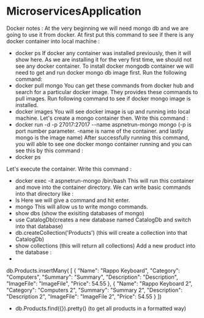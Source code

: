 # MicroservicesApplication

Docker notes : 
At the very beginning we will need mongo db and we are going to use it from docker. 
At first put this command to see if there is any docker container into local machine : 
- docker ps
If docker any container was installed previously, then it will show here. As we are installing it for the very first time, we should not see any docker container. 
To install docker mongodb container we will need to get and run docker mongo db image first. Run the following command: 
- docker pull mongo
You can get these commands from docker hub and search for a particular docker image. They provides these commands to pull images. 
Run following command to see if docker mongo image is installed.
- docker images
You will see docker image is up and running into local machine. Let's create a mongo container then. Write this command : 
- docker run -d -p 27017:27017 --name aspnetrun-mongo mongo (-p is port number parameter. -name is name of the container. and lastly mongo is the image name)
After successfully running this command, you will able to see one docker mongo container running and you can see this by this command : 
- docker ps

Let's execute the container. Write this command : 
- docker exec -it aspnetrun-mongo /bin/bash
This will run this container and move into the container directory. We can write basic commands into that directory like : 
- ls
Here we will give a command and hit enter.
- mongo
This will allow us to write mongo commands.
- show dbs (show the exisiting databases of mongo)
- use CatalogDb(creates a new database named CatalogDb and switch into that database)
- db.createCollection('Products') (this will create a collection into that CatalogDb)
- show collections (this will return all collections)
Add a new product into the database : 
- 
db.Products.insertMany(
 [
	{
		"Name": "Rappo Keyboard",
		"Category": "Computers",
		"Summary": "Summary",
		"Description": "Description",
		"ImageFile": "ImageFile",
		"Price": 54.55
	},
	{
		"Name": "Rappo Keyboard 2",
		"Category": "Computers 2",
		"Summary": "Summary 2",
		"Description": "Description 2",
		"ImageFile": "ImageFile 2",
		"Price": 54.55
	}
 ])
 
 - db.Products.find({}).pretty() (to get all products in a formatted way)